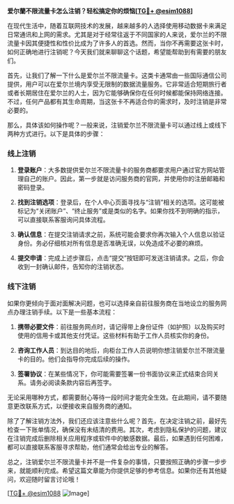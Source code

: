 **爱尔蘭不限流量卡怎么注销？轻松搞定你的烦恼[[TG💪+ @esim1088](https://t.me/s/esim1088)]**

在现代生活中，随着互联网技术的发展，越来越多的人选择使用移动数据卡来满足日常通讯和上网的需求。尤其是对于经常往返于不同国家的人来说，爱尔兰的不限流量卡因其便捷性和性价比成为了许多人的首选。然而，当你不再需要这张卡时，如何正确地进行注销呢？今天我们就来聊聊这个话题，希望能帮助到有需要的朋友们。

首先，让我们了解一下什么是爱尔兰不限流量卡。这类卡通常由一些国际通信公司提供，用户可以在爱尔兰境内享受无限制的数据流量服务。它非常适合短期旅行者或者长期居住在爱尔兰的人士，因为它能够确保你在任何时候都能保持网络连接。不过，任何产品都有其生命周期，当这张卡不再适合你的需求时，及时注销是非常必要的。

那么，具体该如何操作呢？一般来说，注销爱尔兰不限流量卡可以通过线上或线下两种方式进行。以下是具体的步骤：

### 线上注销

1. **登录账户**：大多数提供爱尔兰不限流量卡的服务商都要求用户通过官方网站管理自己的账户。因此，第一步就是访问服务商的官网，并使用你的注册邮箱和密码登录。
   
2. **找到注销选项**：登录后，在个人中心页面寻找与“注销”相关的选项。这可能被标记为“关闭账户”、“终止服务”或是类似的名字。如果你找不到明确的指示，可以直接联系客服询问具体流程。

3. **确认信息**：在提交注销请求之前，系统可能会要求你再次输入个人信息以验证身份。务必仔细核对所有信息是否准确无误，以免造成不必要的麻烦。

4. **提交申请**：完成上述步骤后，点击“提交”按钮即可发送注销请求。之后，你会收到一封确认邮件，告知你的注销状态。

### 线下注销

如果你更倾向于面对面解决问题，也可以选择亲自前往服务商在当地设立的服务网点办理注销手续。以下是一些基本流程：

1. **携带必要文件**：前往服务网点时，请记得带上身份证件（如护照）以及购买时使用的信用卡或其他支付凭证。这些材料有助于工作人员核实你的身份。

2. **咨询工作人员**：到达目的地后，向柜台工作人员说明你想注销爱尔兰不限流量卡的目的。他们会指导你完成后续的操作。

3. **签署协议**：在某些情况下，你可能需要签署一份书面协议来正式结束合同关系。请务必阅读条款内容后再签字。

无论采用哪种方式，都需要耐心等待一段时间才能完全生效。在此期间，请不要随意更改联系方式，以便接收来自服务商的通知。

除了了解注销方法外，我们还应该注意些什么呢？首先，在决定注销之前，最好先检查一下账单情况，确保没有未结清的费用。其次，考虑到隐私保护的问题，建议在注销完成后删除相关应用程序或软件中的敏感数据。最后，如果遇到任何困难，都可以直接联系客服寻求帮助，他们通常会给出专业的解答。

总之，注销爱尔兰不限流量卡并不是一件复杂的事情，只要按照正确的步骤一步步来，就能顺利完成。希望这篇文章能为你提供足够的参考信息。如果你还有其他疑问，欢迎随时留言讨论哦！

[[TG💪+ @esim1088](https://t.me/s/esim1088) ![Image](https://i.postimg.cc/4NQfJmqS/Snipaste-2025-05-13-00-14-12.png)]